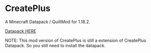 # CreatePlus
A Minecraft Datapack / QuiltMod for 1.18.2.

[Datapack HERE](https://github.com/JieningYu/CreatePlus)

NOTE: This mod version of CreatePlus is still a extension of CreatePlus Datapack. So you still need to install the datapack.
